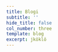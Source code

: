 ```yaml
---
title: Blogi
subtitle: ''
hide_title: false
col_number: three
template: blog
excerpt: jköklö
---
```

